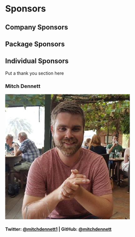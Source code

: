 # Sponsors

## Company Sponsors

## Package Sponsors

## Individual Sponsors

Put a thank you section here

### Mitch Dennett

![](../.gitbook/assets/mitch.jpeg)

#### Twitter: [@mitchdennett1](https://twitter.com/mitchdennett1) \| GitHub: [@mitchdennett](https://github.com/mitchdennett)

